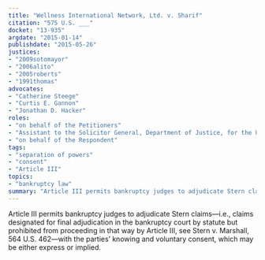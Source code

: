 ```yaml
---
title: "Wellness International Network, Ltd. v. Sharif"
citation: "575 U.S. ___"
docket: "13-935"
argdate: "2015-01-14"
publishdate: "2015-05-26"
justices:
- "2009sotomayor"
- "2006alito"
- "2005roberts"
- "1991thomas"
advocates:
- "Catherine Steege"
- "Curtis E. Gannon"
- "Jonathan D. Hacker"
roles:
- "on behalf of the Petitioners"
- "Assistant to the Solicitor General, Department of Justice, for the United States, as amicus curiae, supporting the Petitioners"
- "on behalf of the Respondent"
tags:
- "separation of powers"
- "consent"
- "Article III"
topics:
- "bankruptcy law"
summary: "Article III permits bankruptcy judges to adjudicate Stern claims—i.e., claims designated for final adjudication in the bankruptcy court by statute but prohibited from proceeding in that way by Article III, see Stern v. Marshall, 564 U.S. 462—with the parties’ knowing and voluntary consent, which may be either express or implied."
---
```

Article III permits bankruptcy judges to adjudicate Stern claims—i.e., claims designated for final adjudication in the bankruptcy court by statute but prohibited from proceeding in that way by Article III, see Stern v. Marshall, 564 U.S. 462—with the parties’ knowing and voluntary consent, which may be either express or implied.

